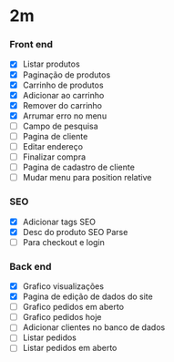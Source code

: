# 2m

### Front end

- [X] Listar produtos
- [X] Paginação de produtos
- [X] Carrinho de produtos
- [X] Adicionar ao carrinho
- [X] Remover do carrinho
- [X] Arrumar erro no menu
- [ ] Campo de pesquisa
- [ ] Pagina de cliente
- [ ] Editar endereço
- [ ] Finalizar compra
- [ ] Pagina de cadastro de cliente
- [ ] Mudar menu para position relative

### SEO

- [X] Adicionar tags SEO
- [X] Desc do produto SEO Parse
- [ ] Para checkout e login

### Back end

- [X] Grafico visualizações
- [X] Pagina de edição de dados do site
- [ ] Grafico pedidos em aberto
- [ ] Grafico pedidos hoje
- [ ] Adicionar clientes no banco de dados
- [ ] Listar pedidos
- [ ] Listar pedidos em aberto